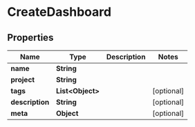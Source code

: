 # CreateDashboard

## Properties
Name | Type | Description | Notes
------------ | ------------- | ------------- | -------------
**name** | **String** |  | 
**project** | **String** |  | 
**tags** | **List&lt;Object&gt;** |  |  [optional]
**description** | **String** |  |  [optional]
**meta** | **Object** |  |  [optional]
